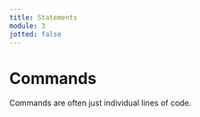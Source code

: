 ```yaml
---
title: Statements
module: 3
jotted: false
---
```


# Commands

Commands are often just individual lines of code.
